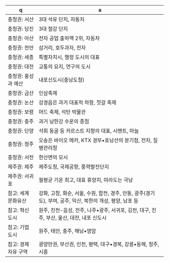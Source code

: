 q  | a
--- | ---
충청권: 서산		| 3대 석유 단지, 자동차
충청권: 당진		| 3대 철강 단지
충청권: 아산		| 전자 공업 출하액 2위, 자동차
충청권: 천안		| 삼거리, 호두과자, 전자
충청권: 세종		| 특별자치시, 행정 도시의 대표
충청권: 대전		| 교통의 요지, 연구의 도시
충청권: 홍성과 예산	| 내포신도시(충남도청)
충청권: 금산		| 인삼축제
충청권: 논산		| 강경읍은 과거 대표적 하항, 젓갈 축제
충청권: 보령		| 머드 축제, 석탄 박물관
충청권: 충주		| 과거 남한강 수운의 종점
충청권: 단양		| 석회 동굴 등 카르스트 지형의 대표, 시멘트, 마늘
충청권: 청주		| 오송은 바이오 메카, KTX 경부•호남선의 분기점, 전자, 질병관리청
충청권: 서천		| 한산면의 모시
제주권: 제주		| 제주도청, 국제공항, 풍력발전단지
제주권: 서귀포		| 월평균 기온 최고, 대표 휴양지, 마라도는 극남
참고: 세계 문화유산	| 강화, 고창, 화순, 서울, 수원, 합천, 경주, 안동, 광주(경기도), 부여, 공주, 익산, 북한의 개성, 평양, 남포 등
참고: 혁신 도시		| 원주, 진천-음성, 전주, 나주•광주, 서귀포, 김천, 대구, 진주, 부산, 울산, 대전, 내포 신도시
참고: 기업 도시		| 원주, 태안, 충주, 해남•영암
참고: 경제 자유 구역		| 광양만권, 부산권, 인천, 평택, 대구•경북, 강릉•동해, 청주, 시흥

